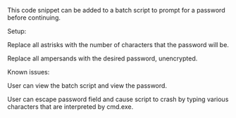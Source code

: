 This code snippet can be added to a batch script to prompt for a password before continuing.

Setup:

Replace all astrisks with the number of characters that the password will be.

Replace all ampersands with the desired password, unencrypted.

Known issues:

User can view the batch script and view the password.

User can escape password field and cause script to crash by typing various characters that are interpreted by cmd.exe.
